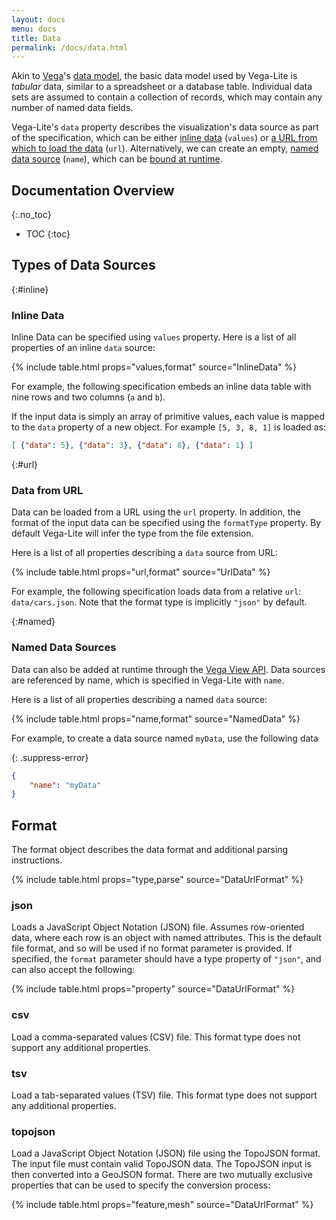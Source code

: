 ```yaml
---
layout: docs
menu: docs
title: Data
permalink: /docs/data.html
---
```


Akin to [Vega](https://www.github.com/vega/vega)'s [data model](https://vega.github.io/vega/docs/data/), the basic data model used by Vega-Lite is *tabular* data, similar to a spreadsheet or a database table. Individual data sets are assumed to contain a collection of records, which may contain any number of named data fields.

Vega-Lite's `data` property describes the visualization's data source as part of the specification, which can be either [inline data](#inline) (`values`) or [a URL from which to load the data](#url) (`url`).  Alternatively, we can create an empty, [named data source](#named) (`name`), which can be [bound at runtime](https://vega.github.io/vega/docs/api/view/#data).

## Documentation Overview
{:.no_toc}

* TOC
{:toc}

## Types of Data Sources

{:#inline}
### Inline Data

Inline Data can be specified using `values` property.
Here is a list of all properties of an inline `data` source:

{% include table.html props="values,format" source="InlineData" %}

For example, the following specification embeds an inline data table with nine rows and two columns (`a` and `b`).

<span class="vl-example" data-name="bar"></span>

If the input data is simply an array of primitive values, each value is mapped to the `data` property of a new object. For example `[5, 3, 8, 1]` is loaded as:

```json
[ {"data": 5}, {"data": 3}, {"data": 8}, {"data": 1} ]
```

{:#url}
### Data from URL

Data can be loaded from a URL using the `url` property. In addition, the format of the input data can be specified using the `formatType` property. By default Vega-Lite will infer the type from the file extension.

Here is a list of all properties describing a `data` source from URL:

{% include table.html props="url,format" source="UrlData" %}

For example, the following specification loads data from a relative `url`: `data/cars.json`. Note that the format type is implicitly `"json"` by default.

<span class="vl-example" data-name="scatter"></span>

{:#named}
### Named Data Sources

Data can also be added at runtime through the [Vega View API](https://vega.github.io/vega/docs/api/view/#data).
Data sources are referenced by name, which is specified in Vega-Lite with `name`.

Here is a list of all properties describing a named `data` source:

{% include table.html props="name,format" source="NamedData" %}

For example, to create a data source named `myData`, use the following data

{: .suppress-error}
```json
{
    "name": "myData"
}
```

## Format

The format object describes the data format and additional parsing instructions.

{% include table.html props="type,parse" source="DataUrlFormat" %}

### json

Loads a JavaScript Object Notation (JSON) file. Assumes row-oriented data, where each row is an object with named attributes. This is the default file format, and so will be used if no format parameter is provided. If specified, the `format` parameter should have a type property of `"json"`, and can also accept the following:

{% include table.html props="property" source="DataUrlFormat" %}

### csv

Load a comma-separated values (CSV) file. This format type does not support any additional properties.

### tsv

Load a tab-separated values (TSV) file. This format type does not support any additional properties.

### topojson

Load a JavaScript Object Notation (JSON) file using the TopoJSON format. The input file must contain valid TopoJSON data. The TopoJSON input is then converted into a GeoJSON format. There are two mutually exclusive properties that can be used to specify the conversion process:

{% include table.html props="feature,mesh" source="DataUrlFormat" %}
